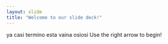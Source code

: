 ```yaml
---
layout: slide
title: "Welcome to our slide deck!"
---
```

ya casi termino esta vaina osiosi
Use the right arrow to begin!
